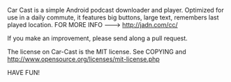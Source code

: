 

Car Cast is a simple Android podcast downloader and player. Optimized for use in a daily commute, it features big buttons, large text, remembers last played location. FOR MORE INFO ---> http://jadn.com/cc/

If you make an improvement, please send along a pull request.


The license on Car-Cast is the MIT license.  See COPYING and http://www.opensource.org/licenses/mit-license.php

HAVE FUN!
